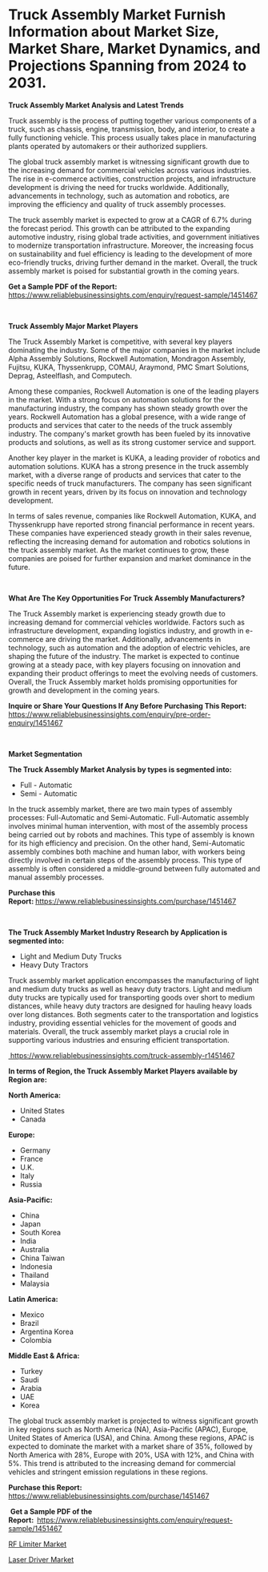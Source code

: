 <p><h1>Truck Assembly Market Furnish Information about Market Size, Market Share, Market Dynamics, and Projections Spanning from 2024 to 2031.</h1></p><p><strong>Truck Assembly Market Analysis and Latest Trends</strong></p>
<p><p>Truck assembly is the process of putting together various components of a truck, such as chassis, engine, transmission, body, and interior, to create a fully functioning vehicle. This process usually takes place in manufacturing plants operated by automakers or their authorized suppliers.</p><p>The global truck assembly market is witnessing significant growth due to the increasing demand for commercial vehicles across various industries. The rise in e-commerce activities, construction projects, and infrastructure development is driving the need for trucks worldwide. Additionally, advancements in technology, such as automation and robotics, are improving the efficiency and quality of truck assembly processes.</p><p>The truck assembly market is expected to grow at a CAGR of 6.7% during the forecast period. This growth can be attributed to the expanding automotive industry, rising global trade activities, and government initiatives to modernize transportation infrastructure. Moreover, the increasing focus on sustainability and fuel efficiency is leading to the development of more eco-friendly trucks, driving further demand in the market. Overall, the truck assembly market is poised for substantial growth in the coming years.</p></p>
<p><strong>Get a Sample PDF of the Report:&nbsp;</strong> <a href="https://www.reliablebusinessinsights.com/enquiry/request-sample/1451467">https://www.reliablebusinessinsights.com/enquiry/request-sample/1451467</a></p>
<p>&nbsp;</p>
<p><strong>Truck Assembly Major Market Players</strong></p>
<p><p>The Truck Assembly Market is competitive, with several key players dominating the industry. Some of the major companies in the market include Alpha Assembly Solutions, Rockwell Automation, Mondragon Assembly, Fujitsu, KUKA, Thyssenkrupp, COMAU, Araymond, PMC Smart Solutions, Deprag, Asteelflash, and Computech.</p><p>Among these companies, Rockwell Automation is one of the leading players in the market. With a strong focus on automation solutions for the manufacturing industry, the company has shown steady growth over the years. Rockwell Automation has a global presence, with a wide range of products and services that cater to the needs of the truck assembly industry. The company's market growth has been fueled by its innovative products and solutions, as well as its strong customer service and support.</p><p>Another key player in the market is KUKA, a leading provider of robotics and automation solutions. KUKA has a strong presence in the truck assembly market, with a diverse range of products and services that cater to the specific needs of truck manufacturers. The company has seen significant growth in recent years, driven by its focus on innovation and technology development.</p><p>In terms of sales revenue, companies like Rockwell Automation, KUKA, and Thyssenkrupp have reported strong financial performance in recent years. These companies have experienced steady growth in their sales revenue, reflecting the increasing demand for automation and robotics solutions in the truck assembly market. As the market continues to grow, these companies are poised for further expansion and market dominance in the future.</p></p>
<p>&nbsp;</p>
<p><strong>What Are The Key Opportunities For Truck Assembly Manufacturers?</strong></p>
<p><p>The Truck Assembly market is experiencing steady growth due to increasing demand for commercial vehicles worldwide. Factors such as infrastructure development, expanding logistics industry, and growth in e-commerce are driving the market. Additionally, advancements in technology, such as automation and the adoption of electric vehicles, are shaping the future of the industry. The market is expected to continue growing at a steady pace, with key players focusing on innovation and expanding their product offerings to meet the evolving needs of customers. Overall, the Truck Assembly market holds promising opportunities for growth and development in the coming years.</p></p>
<p><strong>Inquire or Share Your Questions If Any Before Purchasing This Report:</strong> <a href="https://www.reliablebusinessinsights.com/enquiry/pre-order-enquiry/1451467">https://www.reliablebusinessinsights.com/enquiry/pre-order-enquiry/1451467</a></p>
<p>&nbsp;</p>
<p><strong>Market Segmentation</strong></p>
<p><strong>The Truck Assembly Market Analysis by types is segmented into:</strong></p>
<p><ul><li>Full - Automatic</li><li>Semi - Automatic</li></ul></p>
<p><p>In the truck assembly market, there are two main types of assembly processes: Full-Automatic and Semi-Automatic. Full-Automatic assembly involves minimal human intervention, with most of the assembly process being carried out by robots and machines. This type of assembly is known for its high efficiency and precision. On the other hand, Semi-Automatic assembly combines both machine and human labor, with workers being directly involved in certain steps of the assembly process. This type of assembly is often considered a middle-ground between fully automated and manual assembly processes.</p></p>
<p><strong>Purchase this Report:&nbsp;</strong><a href="https://www.reliablebusinessinsights.com/purchase/1451467">https://www.reliablebusinessinsights.com/purchase/1451467</a></p>
<p>&nbsp;</p>
<p><strong>The Truck Assembly Market Industry Research by Application is segmented into:</strong></p>
<p><ul><li>Light and Medium Duty Trucks</li><li>Heavy Duty Tractors</li></ul></p>
<p><p>Truck assembly market application encompasses the manufacturing of light and medium duty trucks as well as heavy duty tractors. Light and medium duty trucks are typically used for transporting goods over short to medium distances, while heavy duty tractors are designed for hauling heavy loads over long distances. Both segments cater to the transportation and logistics industry, providing essential vehicles for the movement of goods and materials. Overall, the truck assembly market plays a crucial role in supporting various industries and ensuring efficient transportation.</p></p>
<p><a href="https://www.reliablebusinessinsights.com/truck-assembly-r1451467">&nbsp;https://www.reliablebusinessinsights.com/truck-assembly-r1451467</a></p>
<p><strong>In terms of Region, the Truck Assembly Market Players available by Region are:</strong></p>
<p>
    <p> <strong> North America: </strong>
        <ul>
            <li>United States</li>
            <li>Canada</li>
        </ul>
        </p> 
    <p> <strong> Europe: </strong>
        <ul>
            <li>Germany</li>
            <li>France</li>
            <li>U.K.</li>
            <li>Italy</li>
            <li>Russia</li>
        </ul>
        </p> 
    <p> <strong> Asia-Pacific: </strong>
        <ul>
            <li>China</li>
            <li>Japan</li>
            <li>South Korea</li>
            <li>India</li>
            <li>Australia</li>
            <li>China Taiwan</li>
            <li>Indonesia</li>
            <li>Thailand</li>
            <li>Malaysia</li>
        </ul>
        </p> 
    <p> <strong> Latin America: </strong>
        <ul>
            <li>Mexico</li>
            <li>Brazil</li>
            <li>Argentina Korea</li>
            <li>Colombia</li>
        </ul>
        </p> 
    <p> <strong> Middle East & Africa: </strong>
        <ul>
            <li>Turkey</li>
            <li>Saudi</li>
            <li>Arabia</li>
            <li>UAE</li>
            <li>Korea</li>
        </ul>
    </p>
    </p>
<p><p>The global truck assembly market is projected to witness significant growth in key regions such as North America (NA), Asia-Pacific (APAC), Europe, United States of America (USA), and China. Among these regions, APAC is expected to dominate the market with a market share of 35%, followed by North America with 28%, Europe with 20%, USA with 12%, and China with 5%. This trend is attributed to the increasing demand for commercial vehicles and stringent emission regulations in these regions.</p></p>
<p><strong>Purchase this Report: </strong><a href="https://www.reliablebusinessinsights.com/purchase/1451467">https://www.reliablebusinessinsights.com/purchase/1451467</a></p>
<p>&nbsp;<strong>Get a Sample PDF of the Report:&nbsp;&nbsp;</strong><a href="https://www.reliablebusinessinsights.com/enquiry/request-sample/1451467">https://www.reliablebusinessinsights.com/enquiry/request-sample/1451467</a></p>
<p><strong></strong></p>
<p><p><a href="https://github.com/fiixsa/Market-Research-Report-List-3/blob/main/rf-limiter-market.md">RF Limiter Market</a></p><p><a href="https://github.com/cecuraprangm/Market-Research-Report-List-3/blob/main/laser-driver-market.md">Laser Driver Market</a></p></p>